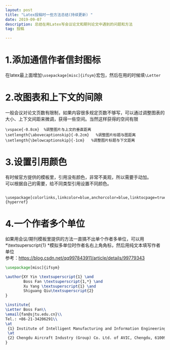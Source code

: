 ```yaml
---
layout: post
title: "Latex投稿时一些方法总结(持续更新) "
date: 2019-09-07
description: 总结在用Latex写会议论文和期刊论文中遇到的问题和方法
tag: 投稿

---
```


# 1.添加通信作者信封图标
在latex最上面增加`\usepackage[misc]{ifsym}`宏包，然后在用的时候填`\Letter`

# 2.改图表和上下文的间隙
一般会议对论文页数有限制，如果内容很多规定页数不够写，可以通过调整图表的大小、上下文间距来微调，获得一些空间。当然这样获得的空间有限
```
\vspace{-0.8cm}  %调整图片与上文的垂直距离
\setlength{\abovecaptionskip}{-0.2cm}   %调整图片标题与图距离
\setlength{\belowcaptionskip}{-1cm}   %调整图片标题与下文距离
```

# 3.设置引用颜色
有时候官方提供的模板里，引用没有颜色，非常不美观，所以需要手动加。<br>
可以根据自己的需要，给不同类型引用设置不同颜色。
```
 \usepackage[colorlinks,linkcolor=blue,anchorcolor=blue,linktocpage=true,urlcolor=blue,citecolor=blue]{hyperref}
```

# 4.一个作者多个单位
如果用会议/期刊模板里提供的方法一直搞不出单个作者多单位，可以用*\textsuperscript{1} *模拟多单位时作者名右上角角标，然后用纯文本填写作者单位 <br>
参考：https://blog.csdn.net/qq997843911/article/details/99779343
```latex
\usepackage[misc]{ifsym}

\author{XY Yin \textsuperscript{1} \and
        Boss Fan \textsuperscript{1,*} \and
        Xu Yang \textsuperscript{1} \and
        Shiguang Qiu\textsuperscript{2}
}

\institute{
\Letter Boss Fan\\
\email{fan@sjtu.edu.cn}\\     
Tel.: +86-21-34206291\\     
\at
 {1} Institute of Intelligent Manufacturing and Information Engineering, Shanghai Jiao Tong University, Shanghai, 200240, China.
 \at
 {2} Chengdu Aircraft Industry (Group) Co. Ltd. of AVIC, Chengdu, 610092, China.\\
}

```

